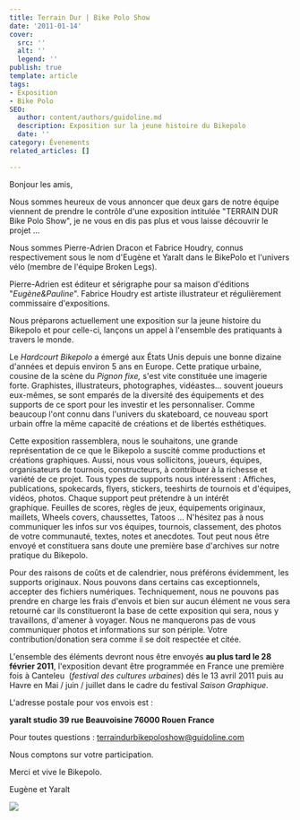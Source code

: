 ```yaml
---
title: Terrain Dur | Bike Polo Show
date: '2011-01-14'
cover:
  src: ''
  alt: ''
  legend: ''
publish: true
template: article
tags:
- Exposition
- Bike Polo
SEO:
  author: content/authors/guidoline.md
  description: Exposition sur la jeune histoire du Bikepolo
  date: ''
category: Évenements
related_articles: []

---
```

Bonjour les amis,

Nous sommes heureux de vous annoncer que deux gars de notre équipe viennent de prendre le contrôle d'une exposition intitulée "TERRAIN DUR Bike Polo Show", je ne vous en dis pas plus et vous laisse découvrir le projet ...

Nous sommes Pierre-Adrien Dracon et Fabrice Houdry, connus respectivement sous le nom d'Eugène et Yaralt dans le BikePolo et l'univers vélo (membre de l'équipe Broken Legs).

Pierre-Adrien est éditeur et sérigraphe pour sa maison d'éditions "_Eugène&Pauline_". Fabrice Houdry est artiste illustrateur et régulièrement commissaire d'expositions.

Nous préparons actuellement une exposition sur la jeune histoire du Bikepolo et pour celle-ci, lançons un appel à l'ensemble des pratiquants à travers le monde.

Le _Hardcourt Bikepolo_ a émergé aux États Unis depuis une bonne dizaine d'années et depuis environ 5 ans en Europe. Cette pratique urbaine, cousine de la scène du _Pignon fixe,_ s'est vite constituée une imagerie forte. Graphistes, illustrateurs, photographes, vidéastes... souvent joueurs eux-mêmes, se sont emparés de la diversité des équipements et des supports de ce sport pour les investir et les personnaliser. Comme beaucoup l'ont connu dans l'univers du skateboard, ce nouveau sport urbain offre la même capacité de créations et de libertés esthétiques.

Cette exposition rassemblera, nous le souhaitons, une grande représentation de ce que le Bikepolo a suscité comme productions et créations graphiques. Aussi, nous vous sollicitons, joueurs, équipes, organisateurs de tournois, constructeurs, à contribuer à la richesse et variété de ce projet. Tous types de supports nous intéressent : Affiches, publications, spokecards, flyers, stickers, teeshirts de tournois et d'équipes, vidéos, photos. Chaque support peut prétendre à un intérêt graphique. Feuilles de scores, règles de jeux, équipements originaux, maillets, Wheels covers, chaussettes, Tatoos ... N'hésitez pas à nous communiquer les infos sur vos équipes, tournois, classement, des photos de votre communauté, textes, notes et anecdotes. Tout peut nous être envoyé et constituera sans doute une première base d'archives sur notre pratique du Bikepolo.

Pour des raisons de coûts et de calendrier, nous préférons évidemment, les supports originaux. Nous pouvons dans certains cas exceptionnels, accepter des fichiers numériques. Techniquement, nous ne pouvons pas prendre en charge les frais d'envois et bien sur aucun élément ne vous sera retourné car ils constitueront la base de cette exposition qui sera, nous y travaillons, d'amener à voyager. Nous ne manquerons pas de vous communiquer photos et informations sur son périple. Votre contribution/donation sera comme il se doit respectée et citée.

L'ensemble des éléments devront nous être envoyés **au plus tard le 28 février 2011**, l'exposition devant être programmée en France une première fois à Canteleu  (_festival des cultures urbaines_) dés le 13 avril 2011 puis au Havre en Mai / juin / juillet dans le cadre du festival _Saison Graphique_.

L'adresse postale pour vos envois est :

**yaralt studio 39 rue Beauvoisine 76000 Rouen** **France**

Pour toutes questions : terraindurbikepoloshow@guidoline.com

Nous comptons sur votre participation.

Merci et vive le Bikepolo.

Eugène et Yaralt

![](/uploads/terrain-dur.jpg)